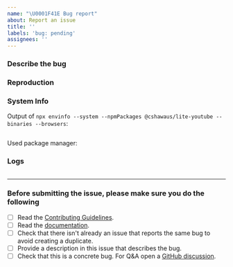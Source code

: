 ```yaml
---
name: "\U0001F41E Bug report"
about: Report an issue
title: ''
labels: 'bug: pending'
assignees: ''
---
```


<!-- Please do not ignore this template otherwise your issue will be closed. -->

### Describe the bug

<!-- A clear and concise description of what the bug is. -->
<!-- If you intend to submit a PR for this issue, tell us in the description. -->

### Reproduction

<!--
  Please provide a link to a repo that can reproduce the problem you ran into.

  A reproduction is required unless you are absolutely sure that the issue is obvious and the provided information is enough to understand the problem. If a report is vague (e.g. just a generic error message) and has no reproduction, it will receive a "need reproduction" label. If no reproduction is provided after 3 days, it will be auto-closed.
-->

### System Info

Output of `npx envinfo --system --npmPackages @cshawaus/lite-youtube --binaries --browsers`:

```node

```

Used package manager: <!-- pnpm | npm | yarn -->

### Logs <!-- (Optional if provided reproduction) -->

<!--
  Please try not to insert an image but copy paste the log text.

  1. Provide the error log here.
     `node` is used as highlight to improve some colors in stack-traces.
     If it doesn't work quite well, try `console`.
-->

```node

```

---

### Before submitting the issue, please make sure you do the following

- [ ] Read the [Contributing Guidelines](https://github.com/cshawaus/lite-youtube/blob/main/.github/contributing.md).
- [ ] Read the [documentation](https://github.com/cshawaus/lite-youtube).
- [ ] Check that there isn't already an issue that reports the same bug to avoid creating a duplicate.
- [ ] Provide a description in this issue that describes the bug.
- [ ] Check that this is a concrete bug. For Q&A open a [GitHub discussion](https://github.com/cshawaus/lite-youtube/discussions).
